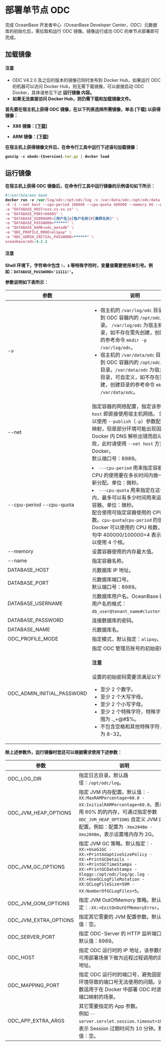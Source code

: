 # 部署单节点 ODC

完成 OceanBase 开发者中心（OceanBase Developer Center，ODC）元数据库的初始化后，需拉取和运行 ODC 镜像。镜像运行成功 ODC 的单节点部署即可完成。

## 加载镜像

<main id="notice" type='notice'>
  <h4>注意</h4>
  <ul>
  <li>ODC V4.2.0 及之后的版本的镜像已同时发布到 Docker Hub，如果运行 ODC 的机器可以访问 Docker Hub，则无需下载镜像，可以直接启动 ODC Docker，具体请参见下述 <strong>运行镜像</code> 内容。</li>
  <li>如果无法直接访问 Docker Hub，则仍需下载和加载镜像文件。</li>
  </ul>
</main>

首先要在宿主机上获得 ODC 镜像，在以下列表选择所需镜像，单击 **\[下载\]** 以获得镜像：

* X86 镜像：[\[下载\]](https://obodc-front.oss-cn-beijing.aliyuncs.com/ODC%204.3.0/obodc4.3.0.tar.gz)<br>

* ARM 镜像：[\[下载\]](https://obodc-front.oss-cn-beijing.aliyuncs.com/ODC%204.3.0/obodc4.3.0_arm.tar.gz)



在宿主机上获得镜像文件后，在命令行工具中运行下述语句加载镜像：

```javascript
gunzip -c obodc-{$version}.tar.gz | docker load
```

## 运行镜像

在宿主机上获得 ODC 镜像后，在命令行工具中运行镜像的示例语句如下所示：

```javascript
#!/usr/bin/env bash
docker run -v /var/log/odc:/opt/odc/log -v /var/data/odc:/opt/odc/data \
-d -i --net host --cpu-period 100000 --cpu-quota 400000 --memory 8G --name "obodc" \
-e "DATABASE_HOST=xxx.xx.xx.xx" \
-e "DATABASE_PORT=60805" \
-e "DATABASE_USERNAME=[用户名]@[租户名称]#[集群名称]" \
-e "DATABASE_PASSWORD=******" \
-e "DATABASE_NAME=odc_metadb" \
-e "ODC_PROFILE_MODE=alipay" \
-e "ODC_ADMIN_INITIAL_PASSWORD=******" \
oceanbase/odc:4.2.2
```

<main id="notice" type='notice'>
   <h4>注意</h4>
   <p>Shell 环境下，字符串中包含 <code>!</code>、<code>$</code> 等特殊字符时，变量值需要使用单引号。例如：<code>DATABASE_PASSWORD='11111!'</code>。</p>
</main>

参数说明如下表所示：

|  参数  |   说明   |
|-------------|--------------|
|-v                                        | <ul><li>宿主机的 `/var/log/odc`  目录映射到 ODC 容器内的 `/opt/odc/log` 目录。 `/var/log/odc` 为宿主机的目录，如不存在需先创建，创建目录的参考命令 `mkdir -p /var/log/odc`。</li><li>宿主机的 `/var/data/odc` 目录挂载到 ODC 容器内的 `/opt/odc/data` 目录。`/var/data/odc` 为宿主机的目录，可自定义，如不存在需先创建，创建目录的参考命令 `mkdir -p /var/data/odc`。</li></ul>|
| --net                                    | 指定容器的网络配置，指定该参数值为 `host` 即直接使用宿主机网络。 您也可以使用 `--publish`（`-p`）参数配置端口映射，但是部分环境可能出现因为 Docker 内 DNS 解析出错而启动容器失败，此时请使用 `--net host` 方式启动 Docker。<br>默认端口号：8989。 |
| --cpu-period --cpu-quota | <li> `---cpu-period` 用来指定容器对 CPU 的使用要在多长时间内做一次重新分配。单位：微秒。</li>   <li> `---cpu-quota` 用来指定在这个周期内，最多可以有多少时间用来运行当前容器。单位：微秒。 </li>   配合使用可指定容器使用的 CPU 核数。`cpu-quota`/`cpu-period` 的值即为 Docker 可以使用的 CPU 核数，示例语句中 400000/100000=4 表示最多可以使用 4 个核。 |
| --memory | 设置容器使用的内存最大值。  |
| --name                                   | 指定容器名称。  |
| DATABASE_HOST                            | 元数据库 IP 地址。  |
| DATABASE_PORT                            | 元数据库端口号。<br>默认端口号：8989。|
| DATABASE_USERNAME                        | 元数据库用户名。OceanBase 数据库用户名的格式：`db_user@tenant_name#cluster_name`。 |
| DATABASE_PASSWORD                        | 连接数据库的密码。   |
| DATABASE_NAME                            | 元数据库名。  |
| ODC_PROFILE_MODE                         | 指定模式，默认指定：`alipay`。|
| ODC_ADMIN_INITIAL_PASSWORD               | 指定 ODC 管理员账号的初始密码。<main id="notice" type='notice'><h4>注意</h4><p>设置的初始密码需要须满足以下条件：<ul><li>至少 2 个数字。</li><li>至少 2 个大写字母。</li><li>至少 2 个小写字母。</li><li>至少 2 个特殊字符，特殊字符的范围为 ._+@#$%。</li><li>不包含空格和其他特殊字符，长度为 8-32。</li></ul></p></main>|

除上述参数外，运行镜像时您还可以根据需求使用下述参数：

|  参数 |说明|
|-----------------------|-----------|
| ODC_LOG_DIR           | 指定日志目录。默认路径：`/opt/odc/log`。 |                           |
| ODC_JVM_HEAP_OPTIONS  | 指定 JVM 内存配置。默认值：`-XX:MaxRAMPercentage=60.0 -XX:InitialRAMPercentage=60.0`，表示使用 60% 的的内存，可通过指定参数 `ODC_JVM_HEAP_OPTIONS` 自定义 JVM 内存配置。例如：配置为 `-Xmx2048m -Xms2048m`，表示设置堆内存为 2G。        |
| ODC_JVM_GC_OPTIONS    | 指定 JVM GC 策略。默认指定：`-XX:+UseG1GC -XX:+PrintAdaptiveSizePolicy -XX:+PrintGCDetails -XX:+PrintGCTimeStamps -XX:+PrintGCDateStamps -Xloggc:/opt/odc/log/gc.log -XX:+UseGCLogFileRotation -XX:GCLogFileSize=50M -XX:NumberOfGCLogFiles=5`。 |
| ODC_JVM_OOM_OPTIONS   | 指定 JVM OutOfMemory 策略。默认指定：`-XX:+ExitOnOutOfMemoryError`。 |
| ODC_JVM_EXTRA_OPTIONS | 指定其它需要的 JVM 配置参数。默认值：空。    |
| ODC_SERVER_PORT       | 指定 ODC-Server 的 HTTP 监听端口。默认值：8989。 |
| ODC_HOST              | 指定 ODC 运行时的 IP 地址，该参数在高可用部署场景下做为远程过程调用的目的地址。   |
| ODC_MAPPING_PORT             | 指定 ODC 运行时的端口号，避免因部署环境导致的端口号无法使用的问题。该参数适用于在 Docker 中部署 ODC 时进行端口映射的场景。  |
| ODC_APP_EXTRA_ARGS    | 其它需要指定的 App 参数。<br> 例如 `--server.servlet.session.timeout=10m`，表示 Session 过期时间为 10 分钟。默认值：空。                         |